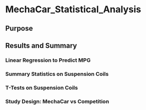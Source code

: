 # MechaCar_Statistical_Analysis

## Purpose

## Results and Summary

### Linear Regression to Predict MPG

### Summary Statistics on Suspension Coils

### T-Tests on Suspension Coils

### Study Design: MechaCar vs Competition
